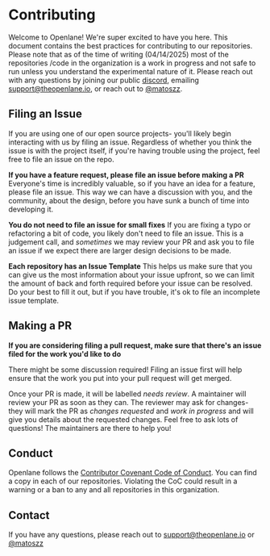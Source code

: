 # Contributing

Welcome to Openlane! We're super excited to have you here. This document contains the best practices for contributing to our repositories. Please note that as of the time of writing (04/14/2025) most of the repositories /code in the organization is a work in progress and not safe to run unless you understand the experimental nature of it. Please reach out with any questions by joining our public [discord](https://discord.gg/4fq2sxDk7D), emailing [support@theopenlane.io](mailto:support@theopenlane.io), or reach out to [@matoszz](https://github.com/matoszz).

## Filing an Issue

If you are using one of our open source projects- you'll likely begin interacting with us by
filing an issue. Regardless of whether you think the issue is with the project itself, if you're
having trouble using the project, feel free to file an issue on the repo.

**If you have a feature request, please file an issue before making a PR** Everyone's time is
incredibly valuable, so if you have an idea for a feature, please file an issue. This way we
can have a discussion with you, and the community, about the design, before you have sunk a
bunch of time into developing it.

**You do not need to file an issue for small fixes** If you are fixing a typo or refactoring
a bit of code, you likely don't need to file an issue. This is a judgement call, and *sometimes*
we may review your PR and ask you to file an issue if we expect there are larger design decisions
to be made.

**Each repository has an Issue Template** This helps us make sure that you can give us the most
information about your issue upfront, so we can limit the amount of back and forth required
before your issue can be resolved. Do your best to fill it out, but if you have trouble, it's
ok to file an incomplete issue template.

## Making a PR

**If you are considering filing a pull request, make sure that there's an issue filed for the work you'd like to do**

There might be some discussion required! Filing an issue first will help ensure
that the work you put into your pull request will get merged.

Once your PR is made, it will be labelled *needs review*. A maintainer will review your PR as soon
as they can. The reviewer may ask for changes- they will mark the PR as *changes requested* and
*work in progress* and will give you details about the requested changes. Feel free to ask lots of
questions! The maintainers are there to help you!

## Conduct

Openlane follows the [Contributor Covenant Code of Conduct]. You can find a copy in each
of our repositories. Violating the CoC could result in a warning or a ban to any and all repositories
in this organization.

[Contributor Covenant Code of Conduct]: CODE_OF_CONDUCT.md

## Contact

If you have any questions, please reach out to [support@theopenlane.io](mailto:support@theopenlane.io) or [@matoszz](https://github.com/matoszz)
